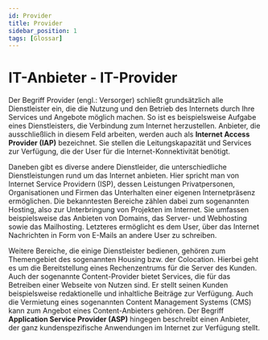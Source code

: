 ```yaml
---
id: Provider
title: Provider
sidebar_position: 1
tags: [Glossar]
---
```


# IT-Anbieter - IT-Provider

Der Begriff Provider (engl.: Versorger) schließt grundsätzlich alle Dienstleister ein, die die Nutzung und den Betrieb des Internets durch Ihre Services und Angebote möglich machen. So ist es beispielsweise Aufgabe eines Dienstleisters, die Verbindung zum Internet herzustellen. Anbieter, die ausschließlich in diesem Feld arbeiten, werden auch als  **Internet Access Provider (IAP)** bezeichnet. Sie stellen die  Leitungskapazität und Services zur Verfügung, die der User für die  Internet-Konnektivität benötigt.

Daneben gibt es diverse andere Dienstleider, die unterschiedliche Dienstleistungen rund um das Internet anbieten. Hier spricht man von Internet Service Providern (ISP), dessen Leistungen Privatpersonen, Organisationen und Firmen das Unterhalten einer eigenen Internetpräsenz ermöglichen. Die bekanntesten Bereiche  zählen dabei zum sogenannten Hosting, also zur Unterbringung von Projekten im Internet. Sie umfassen beispielsweise das Anbieten von  Domains, das Server- und Webhosting sowie das Mailhosting. Letzteres  ermöglicht es dem User, über das Internet Nachrichten in Form von  E-Mails an andere User zu schreiben.

Weitere Bereiche, die einige  Dienstleister bedienen, gehören zum Themengebiet des sogenannten Housing bzw. der Colocation. Hierbei geht es um die Bereitstellung eines Rechenzentrums für die Server des Kunden. Auch der sogenannte Content-Provider bietet Services, die für das Betreiben einer Webseite  von Nutzen sind. Er stellt seinen Kunden beispielsweise redaktionelle  und inhaltliche Beiträge zur Verfügung. Auch die Vermietung eines  sogenannten Content Management Systems (CMS) kann zum Angebot eines  Content-Anbieters gehören. Der Begriff **Application Service Provider  (ASP)** hingegen beschreibt einen Anbieter, der ganz kundenspezifische  Anwendungen im Internet zur Verfügung stellt.

